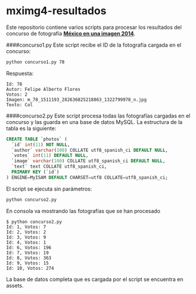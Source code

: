 # mximg4-resultados
Este repositorio contiene varios scripts para procesar los resultados del concurso de fotografía **[México en una imagen 2014](http://www.lohechoenmexico.mx/mximg4/)**.

####concurso1.py
Este script recibe el ID de la fotografía cargada en el concurso:
```sh
python concurso1.py 78
```
Respuesta:
```text
Id: 78
Autor: Felipe Alberto Flores
Votos: 2
Imagen: m_78_1511193_282636825218863_1322799978_n.jpg
Texto: Col
```
####concurso2.py
Este script procesa todas las fotografías cargadas en el concurso y las guarda en una base de datos MySQL. La estructura de la tabla es la siguiente:
```sql
CREATE TABLE `photos` (
  `id` int(11) NOT NULL,
  `author` varchar(100) COLLATE utf8_spanish_ci DEFAULT NULL,
  `votes` int(11) DEFAULT NULL,
  `image` varchar(100) COLLATE utf8_spanish_ci DEFAULT NULL,
  `text` text COLLATE utf8_spanish_ci,
  PRIMARY KEY (`id`)
) ENGINE=MyISAM DEFAULT CHARSET=utf8 COLLATE=utf8_spanish_ci;
```
El script se ejecuta sin parámetros:
```sh
python concurso2.py
```
En consola va mostrando las fotografías que se han procesado
```text
$ python concurso2.py
Id: 1, Votos: 7
Id: 2, Votos: 2
Id: 3, Votos: 9
Id: 4, Votos: 1
Id: 6, Votos: 196
Id: 7, Votos: 19
Id: 8, Votos: 363
Id: 9, Votos: 15
Id: 10, Votos: 274
````
La base de datos completa que es cargada por el script se encuentra en assets.